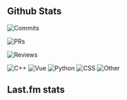 ## Github Stats

![Commits](https://img.shields.io/badge/410%20commits%20pushed-87c4f2?style=flat-square)

![PRs](https://img.shields.io/badge/88%20pull%20requests%20submitted-fcabd8?style=flat-square)

![Reviews](https://img.shields.io/badge/67%20pull%20requests%20review-ffe799?style=flat-square)

![C++](https://img.shields.io/badge/47.7-white?style=flat-square&label=C%2B%2B&labelColor=%23f34b7d)
![Vue](https://img.shields.io/badge/14.7-white?style=flat-square&label=Vue&labelColor=%2341b883)
![Python](https://img.shields.io/badge/12.9-white?style=flat-square&label=Python&labelColor=%233572A5)
![CSS](https://img.shields.io/badge/8.6-white?style=flat-square&label=CSS&labelColor=%23563d7c)
![Other](https://img.shields.io/badge/15.8-white?style=flat-square&label=Other&labelColor=%23ededed)

## Last.fm stats
<!--START_LASTFM_TRACKS:{"period": "1month", "rows": 5}-->
<!--END_LASTFM_TRACKS-->
<!--START_LASTFM_USER_INFO-->
<!--END_LASTFM_USER_INFO-->
